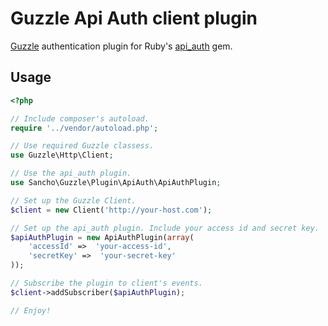 Guzzle Api Auth client plugin
=============================

[Guzzle](http://guzzlephp.org/) authentication plugin for Ruby's [api_auth](https://github.com/mgomes/api_auth) gem.

Usage
-----

```php
<?php

// Include composer's autoload.
require '../vendor/autoload.php';

// Use required Guzzle classess.
use Guzzle\Http\Client;

// Use the api_auth plugin.
use Sancho\Guzzle\Plugin\ApiAuth\ApiAuthPlugin;

// Set up the Guzzle Client.
$client = new Client('http://your-host.com');

// Set up the api_auth plugin. Include your access id and secret key.
$apiAuthPlugin = new ApiAuthPlugin(array(
    'accessId' =>  'your-access-id',
    'secretKey' =>  'your-secret-key'
));

// Subscribe the plugin to client's events.
$client->addSubscriber($apiAuthPlugin);

// Enjoy!
```
